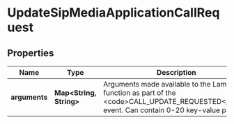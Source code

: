 

# UpdateSipMediaApplicationCallRequest


## Properties

| Name | Type | Description | Notes |
|------------ | ------------- | ------------- | -------------|
|**arguments** | **Map&lt;String, String&gt;** | Arguments made available to the Lambda function as part of the &lt;code&gt;CALL_UPDATE_REQUESTED&lt;/code&gt; event. Can contain 0-20 key-value pairs. |  |



